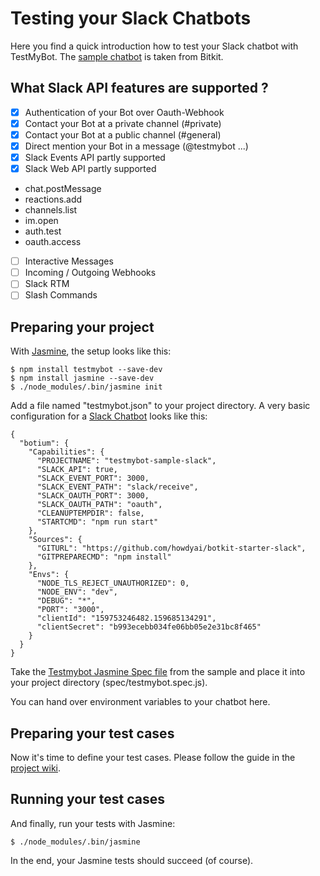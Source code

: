 Testing your Slack Chatbots
===========================
Here you find a quick introduction how to test your Slack chatbot with TestMyBot. The [sample chatbot](https://github.com/howdyai/botkit-starter-slack) is taken from Bitkit.

## What Slack API features are supported ?

- [x] Authentication of your Bot over Oauth-Webhook
- [x] Contact your Bot at a private channel (#private)
- [x] Contact your Bot at a public channel (#general)
- [x] Direct mention your Bot in a message (@testmybot ...)
- [x] Slack Events API partly supported
- [x] Slack Web API partly supported
* chat.postMessage
* reactions.add
* channels.list
* im.open
* auth.test
* oauth.access
- [ ] Interactive Messages
- [ ] Incoming / Outgoing Webhooks
- [ ] Slack RTM
- [ ] Slash Commands

## Preparing your project

With [Jasmine](https://jasmine.github.io/), the setup looks like this:

    $ npm install testmybot --save-dev
    $ npm install jasmine --save-dev
    $ ./node_modules/.bin/jasmine init

Add a file named "testmybot.json" to your project directory. A very basic configuration for a [Slack Chatbot](https://github.com/codeforequity-at/testmybot/tree/master/samples/slack) looks like this:

```
{
  "botium": {
    "Capabilities": {
      "PROJECTNAME": "testmybot-sample-slack",
      "SLACK_API": true,
      "SLACK_EVENT_PORT": 3000,
      "SLACK_EVENT_PATH": "slack/receive",
      "SLACK_OAUTH_PORT": 3000,
      "SLACK_OAUTH_PATH": "oauth",
      "CLEANUPTEMPDIR": false,
      "STARTCMD": "npm run start"
    },
    "Sources": {
      "GITURL": "https://github.com/howdyai/botkit-starter-slack",
      "GITPREPARECMD": "npm install"
    },
    "Envs": {
      "NODE_TLS_REJECT_UNAUTHORIZED": 0,
      "NODE_ENV": "dev",
      "DEBUG": "*",
      "PORT": "3000",
      "clientId": "159753246482.159685134291",
      "clientSecret": "b993ecebb034fe06bb05e2e31bc8f465"
    }
  }
}
```
Take the [Testmybot Jasmine Spec file](https://github.com/codeforequity-at/testmybot/blob/master/samples/slack/spec/testmybot.spec.js) from the sample and place it into your project directory (spec/testmybot.spec.js).

You can hand over environment variables to your chatbot here. 

## Preparing your test cases

Now it's time to define your test cases. Please follow the guide in the [project wiki](https://github.com/codeforequity-at/testmybot/wiki/Compose-Test-Cases).

## Running your test cases

And finally, run your tests with Jasmine:

    $ ./node_modules/.bin/jasmine

In the end, your Jasmine tests should succeed (of course).






